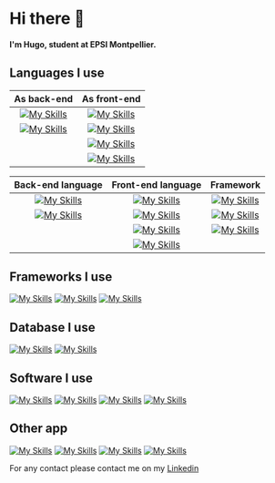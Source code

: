 # Hi there 👋

#### I'm Hugo, student at EPSI Montpellier.


## Languages I use

|As back-end|As front-end|
|:----:|:----:|
|[![My Skills](https://skillicons.dev/icons?i=py)]()|[![My Skills](https://skillicons.dev/icons?i=dart)]()|
|[![My Skills](https://skillicons.dev/icons?i=php)]()  |[![My Skills](https://skillicons.dev/icons?i=html)]()|
| |[![My Skills](https://skillicons.dev/icons?i=css)]()|
| |[![My Skills](https://skillicons.dev/icons?i=js)]()  |



|Back-end language|Front-end language| Framework |
|:----:|:----:|:----:|
|[![My Skills](https://skillicons.dev/icons?i=py)]()|[![My Skills](https://skillicons.dev/icons?i=dart)]()| [![My Skills](https://skillicons.dev/icons?i=flutter)]() | 
|[![My Skills](https://skillicons.dev/icons?i=php)]()  |[![My Skills](https://skillicons.dev/icons?i=html)]()| [![My Skills](https://skillicons.dev/icons?i=bootstrap)]() |
| |[![My Skills](https://skillicons.dev/icons?i=css)]()| [![My Skills](https://skillicons.dev/icons?i=symfony)]() | 
| |[![My Skills](https://skillicons.dev/icons?i=js)]()  | |

## Frameworks I use
[![My Skills](https://skillicons.dev/icons?i=flutter)]()  [![My Skills](https://skillicons.dev/icons?i=bootstrap)]() [![My Skills](https://skillicons.dev/icons?i=symfony)]() 

## Database I use 
[![My Skills](https://skillicons.dev/icons?i=sqlite)]()  [![My Skills](https://skillicons.dev/icons?i=mysql)]()   

## Software I use
[![My Skills](https://skillicons.dev/icons?i=androidstudio)]() [![My Skills](https://skillicons.dev/icons?i=vscode)]()  [![My Skills](https://skillicons.dev/icons?i=figma)]() [![My Skills](https://skillicons.dev/icons?i=github)]()   

## Other app
[![My Skills](https://skillicons.dev/icons?i=notion)]() [![My Skills](https://skillicons.dev/icons?i=obsidian)]()   [![My Skills](https://skillicons.dev/icons?i=ps)]() [![My Skills](https://skillicons.dev/icons?i=blender)]()



For any contact please contact me on my <a href="https://www.linkedin.com/in/hugo-lembrez/">Linkedin</a>
